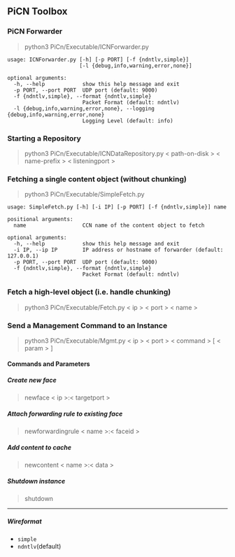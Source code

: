 ## PiCN Toolbox


### PiCN Forwarder

> python3 PiCn/Executable/ICNForwarder.py

```
usage: ICNForwarder.py [-h] [-p PORT] [-f {ndntlv,simple}]
                       [-l {debug,info,warning,error,none}]

optional arguments:
  -h, --help            show this help message and exit
  -p PORT, --port PORT  UDP port (default: 9000)
  -f {ndntlv,simple}, --format {ndntlv,simple}
                        Packet Format (default: ndntlv)
  -l {debug,info,warning,error,none}, --logging {debug,info,warning,error,none}
                        Logging Level (default: info)
```

### Starting a Repository

> python3 PiCn/Executable/ICNDataRepository.py < path-on-disk > < name-prefix > < listeningport >



### Fetching a single content object (without chunking)

> python3 PiCn/Executable/SimpleFetch.py

```
usage: SimpleFetch.py [-h] [-i IP] [-p PORT] [-f {ndntlv,simple}] name

positional arguments:
  name                  CCN name of the content object to fetch

optional arguments:
  -h, --help            show this help message and exit
  -i IP, --ip IP        IP address or hostname of forwarder (default: 127.0.0.1)
  -p PORT, --port PORT  UDP port (default: 9000)
  -f {ndntlv,simple}, --format {ndntlv,simple}
                        Packet Format (default: ndntlv)
```


### Fetch a high-level object (i.e. handle chunking)

> python3 PiCn/Executable/Fetch.py < ip > < port > < name >



### Send a Management Command to an Instance

> python3 PiCn/Executable/Mgmt.py < ip > < port > < command > [ < param > ]

#### Commands and Parameters

##### Create new face
> newface < ip >:< targetport >

##### Attach forwarding rule to existing face
> newforwardingrule < name >:< faceid >

##### Add content to cache
> newcontent < name >:< data >

##### Shutdown instance
> shutdown

---

##### Wireformat

* `simple`
* `ndntlv`(default)